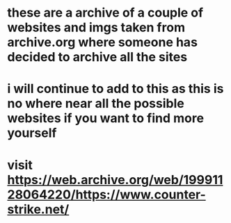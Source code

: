 # these are a archive of a couple of websites and imgs taken from archive.org where someone has decided to archive all the sites

# i will continue to add to this as this is no where near all the possible websites if you want to find more yourself

# visit https://web.archive.org/web/19991128064220/https://www.counter-strike.net/

